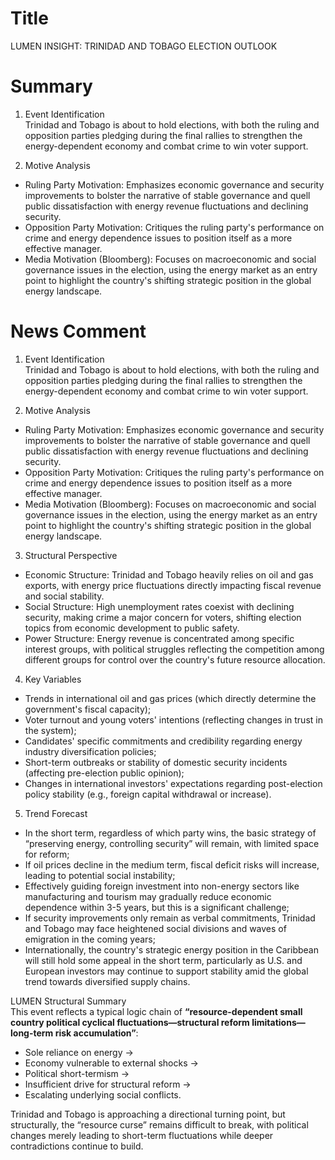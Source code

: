 # Title
LUMEN INSIGHT: TRINIDAD AND TOBAGO ELECTION OUTLOOK

# Summary
1. Event Identification  
Trinidad and Tobago is about to hold elections, with both the ruling and opposition parties pledging during the final rallies to strengthen the energy-dependent economy and combat crime to win voter support.  

2. Motive Analysis  
- Ruling Party Motivation: Emphasizes economic governance and security improvements to bolster the narrative of stable governance and quell public dissatisfaction with energy revenue fluctuations and declining security.  
- Opposition Party Motivation: Critiques the ruling party's performance on crime and energy dependence issues to position itself as a more effective manager.  
- Media Motivation (Bloomberg): Focuses on macroeconomic and social governance issues in the election, using the energy market as an entry point to highlight the country's shifting strategic position in the global energy landscape.  

# News Comment
1. Event Identification  
Trinidad and Tobago is about to hold elections, with both the ruling and opposition parties pledging during the final rallies to strengthen the energy-dependent economy and combat crime to win voter support.  

2. Motive Analysis  
- Ruling Party Motivation: Emphasizes economic governance and security improvements to bolster the narrative of stable governance and quell public dissatisfaction with energy revenue fluctuations and declining security.  
- Opposition Party Motivation: Critiques the ruling party's performance on crime and energy dependence issues to position itself as a more effective manager.  
- Media Motivation (Bloomberg): Focuses on macroeconomic and social governance issues in the election, using the energy market as an entry point to highlight the country's shifting strategic position in the global energy landscape.  

3. Structural Perspective  
- Economic Structure: Trinidad and Tobago heavily relies on oil and gas exports, with energy price fluctuations directly impacting fiscal revenue and social stability.  
- Social Structure: High unemployment rates coexist with declining security, making crime a major concern for voters, shifting election topics from economic development to public safety.  
- Power Structure: Energy revenue is concentrated among specific interest groups, with political struggles reflecting the competition among different groups for control over the country's future resource allocation.  

4. Key Variables  
- Trends in international oil and gas prices (which directly determine the government's fiscal capacity);  
- Voter turnout and young voters' intentions (reflecting changes in trust in the system);  
- Candidates' specific commitments and credibility regarding energy industry diversification policies;  
- Short-term outbreaks or stability of domestic security incidents (affecting pre-election public opinion);  
- Changes in international investors' expectations regarding post-election policy stability (e.g., foreign capital withdrawal or increase).  

5. Trend Forecast  
- In the short term, regardless of which party wins, the basic strategy of “preserving energy, controlling security” will remain, with limited space for reform;  
- If oil prices decline in the medium term, fiscal deficit risks will increase, leading to potential social instability;  
- Effectively guiding foreign investment into non-energy sectors like manufacturing and tourism may gradually reduce economic dependence within 3-5 years, but this is a significant challenge;  
- If security improvements only remain as verbal commitments, Trinidad and Tobago may face heightened social divisions and waves of emigration in the coming years;  
- Internationally, the country's strategic energy position in the Caribbean will still hold some appeal in the short term, particularly as U.S. and European investors may continue to support stability amid the global trend towards diversified supply chains.

LUMEN Structural Summary  
This event reflects a typical logic chain of **“resource-dependent small country political cyclical fluctuations—structural reform limitations—long-term risk accumulation”**:  
- Sole reliance on energy →  
- Economy vulnerable to external shocks →  
- Political short-termism →  
- Insufficient drive for structural reform →  
- Escalating underlying social conflicts.  

Trinidad and Tobago is approaching a directional turning point, but structurally, the “resource curse” remains difficult to break, with political changes merely leading to short-term fluctuations while deeper contradictions continue to build.
